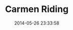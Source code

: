 --- 
layout: entry
title: Carmen Riding
location: Near Carmona, Spain
date_taken: May 2014
camera: Leica M9
lens: Leica Elmarit-M 28mm f/2.8 Asph
image: GRS-20140510-203704
date: 2014-05-26 23:33:58
category: notebook
excerpt:
tags: [20 to 35 years, boy, bw, carmen, fields, girl, horse, peter, riding]
---